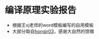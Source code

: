 # 编译原理实验报告
- 根据王xj老师的word模板编写的自用模板
- 大部分取自[hongjr03](https://github.com/hongjr03/OUC-Typst-Assignment-Templates)，感谢大自然的馈赠